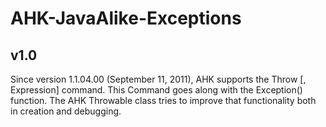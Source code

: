 # AHK-JavaAlike-Exceptions
## v1.0
Since version 1.1.04.00 (September 11, 2011), AHK supports the Throw [, Expression] command. This Command goes along with the Exception() function. The AHK Throwable class tries to improve that functionality both in creation and debugging. 
